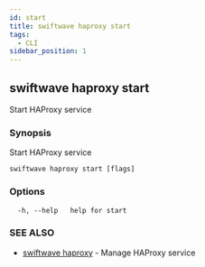 ```yaml
---
id: start
title: swiftwave haproxy start
tags:
  - CLI
sidebar_position: 1
---
```


## swiftwave haproxy start

Start HAProxy service

### Synopsis

Start HAProxy service

```
swiftwave haproxy start [flags]
```

### Options

```
  -h, --help   help for start
```

### SEE ALSO

* [swiftwave haproxy](swiftwave_haproxy.md)	 - Manage HAProxy service

